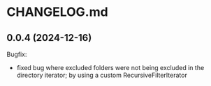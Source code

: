 # CHANGELOG.md

## 0.0.4 (2024-12-16)

Bugfix:

- fixed bug where excluded folders were not being excluded in the directory iterator; by using a custom RecursiveFilterIterator